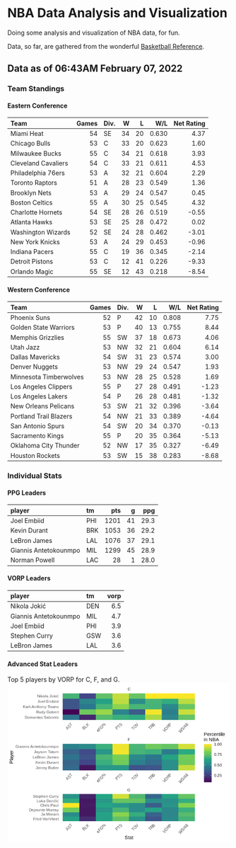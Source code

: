 # NBA Data Analysis and Visualization

Doing some analysis and visualization of NBA data, for fun.

Data, so far, are gathered from the wonderful [Basketball
Reference](https://www.basketball-reference.com/).

## Data as of 06:43AM February 07, 2022

### Team Standings

#### Eastern Conference

| Team                | Games | Div. |  W |  L |   W/L | Net Rating |
| :------------------ | ----: | :--- | -: | -: | ----: | ---------: |
| Miami Heat          |    54 | SE   | 34 | 20 | 0.630 |       4.37 |
| Chicago Bulls       |    53 | C    | 33 | 20 | 0.623 |       1.60 |
| Milwaukee Bucks     |    55 | C    | 34 | 21 | 0.618 |       3.93 |
| Cleveland Cavaliers |    54 | C    | 33 | 21 | 0.611 |       4.53 |
| Philadelphia 76ers  |    53 | A    | 32 | 21 | 0.604 |       2.29 |
| Toronto Raptors     |    51 | A    | 28 | 23 | 0.549 |       1.36 |
| Brooklyn Nets       |    53 | A    | 29 | 24 | 0.547 |       0.45 |
| Boston Celtics      |    55 | A    | 30 | 25 | 0.545 |       4.32 |
| Charlotte Hornets   |    54 | SE   | 28 | 26 | 0.519 |     \-0.55 |
| Atlanta Hawks       |    53 | SE   | 25 | 28 | 0.472 |       0.02 |
| Washington Wizards  |    52 | SE   | 24 | 28 | 0.462 |     \-3.01 |
| New York Knicks     |    53 | A    | 24 | 29 | 0.453 |     \-0.96 |
| Indiana Pacers      |    55 | C    | 19 | 36 | 0.345 |     \-2.14 |
| Detroit Pistons     |    53 | C    | 12 | 41 | 0.226 |     \-9.33 |
| Orlando Magic       |    55 | SE   | 12 | 43 | 0.218 |     \-8.54 |

#### Western Conference

| Team                   | Games | Div. |  W |  L |   W/L | Net Rating |
| :--------------------- | ----: | :--- | -: | -: | ----: | ---------: |
| Phoenix Suns           |    52 | P    | 42 | 10 | 0.808 |       7.75 |
| Golden State Warriors  |    53 | P    | 40 | 13 | 0.755 |       8.44 |
| Memphis Grizzlies      |    55 | SW   | 37 | 18 | 0.673 |       4.06 |
| Utah Jazz              |    53 | NW   | 32 | 21 | 0.604 |       6.14 |
| Dallas Mavericks       |    54 | SW   | 31 | 23 | 0.574 |       3.00 |
| Denver Nuggets         |    53 | NW   | 29 | 24 | 0.547 |       1.93 |
| Minnesota Timberwolves |    53 | NW   | 28 | 25 | 0.528 |       1.69 |
| Los Angeles Clippers   |    55 | P    | 27 | 28 | 0.491 |     \-1.23 |
| Los Angeles Lakers     |    54 | P    | 26 | 28 | 0.481 |     \-1.32 |
| New Orleans Pelicans   |    53 | SW   | 21 | 32 | 0.396 |     \-3.64 |
| Portland Trail Blazers |    54 | NW   | 21 | 33 | 0.389 |     \-4.64 |
| San Antonio Spurs      |    54 | SW   | 20 | 34 | 0.370 |     \-0.13 |
| Sacramento Kings       |    55 | P    | 20 | 35 | 0.364 |     \-5.13 |
| Oklahoma City Thunder  |    52 | NW   | 17 | 35 | 0.327 |     \-6.49 |
| Houston Rockets        |    53 | SW   | 15 | 38 | 0.283 |     \-8.68 |

### Individual Stats

#### PPG Leaders

| player                | tm  |  pts |  g |  ppg |
| :-------------------- | :-- | ---: | -: | ---: |
| Joel Embiid           | PHI | 1201 | 41 | 29.3 |
| Kevin Durant          | BRK | 1053 | 36 | 29.2 |
| LeBron James          | LAL | 1076 | 37 | 29.1 |
| Giannis Antetokounmpo | MIL | 1299 | 45 | 28.9 |
| Norman Powell         | LAC |   28 |  1 | 28.0 |

#### VORP Leaders

| player                | tm  | vorp |
| :-------------------- | :-- | ---: |
| Nikola Jokić          | DEN |  6.5 |
| Giannis Antetokounmpo | MIL |  4.7 |
| Joel Embiid           | PHI |  3.9 |
| Stephen Curry         | GSW |  3.6 |
| LeBron James          | LAL |  3.6 |

#### Advanced Stat Leaders

Top 5 players by VORP for C, F, and G.
![](README_files/figure-gfm/README-unnamed-chunk-7-1.png)<!-- -->
